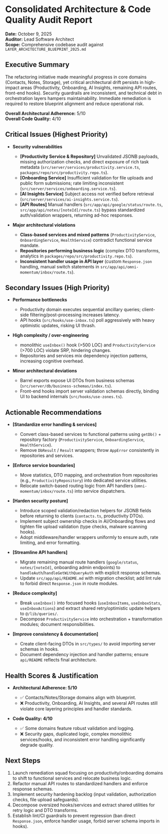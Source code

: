 # Consolidated Architecture & Code Quality Audit Report

**Date:** October 9, 2025  
**Auditor:** Lead Software Architect  
**Scope:** Comprehensive codebase audit against `LAYER_ARCHITECTURE_BLUEPRINT_2025.md`

## Executive Summary

The refactoring initiative made meaningful progress in core domains (Contacts, Notes, Storage), yet critical architectural drift persists in high-impact areas (Productivity, Onboarding, AI Insights, remaining API routes, front-end hooks). Security guardrails are inconsistent, and technical debt in orchestration layers hampers maintainability. Immediate remediation is required to restore blueprint alignment and reduce operational risk.

**Overall Architectural Adherence:** 5/10  
**Overall Code Quality:** 4/10

## Critical Issues (Highest Priority)

- **Security vulnerabilities**
  - **[Productivity Service & Repository]** Unvalidated JSONB payloads, missing authorization checks, and direct exposure of rich task metadata (`src/server/services/productivity.service.ts`, `packages/repo/src/productivity.repo.ts`).
  - **[Onboarding Service]** Insufficient validation for file uploads and public form submissions; rate limiting inconsistent (`src/server/services/onboarding.service.ts`).
  - **[AI Insights Service]** Subject access not verified before retrieval (`src/server/services/ai-insights.service.ts`).
  - **[API Routes]** Manual handlers (`src/app/api/google/status/route.ts`, `src/app/api/notes/[noteId]/route.ts`) bypass standardized auth/validation wrappers, returning ad-hoc responses.

- **Major architectural violations**
  - **Class-based services and mixed patterns** (`ProductivityService`, `OnboardingService`, `HealthService`) contradict functional service mandate.
  - **Repositories performing business logic** (complex DTO transforms, analytics in `packages/repo/src/productivity.repo.ts`).
  - **Inconsistent handler usage in API layer** (custom `Response.json` handling, manual switch statements in `src/app/api/omni-momentum/inbox/route.ts`).

## Secondary Issues (High Priority)

- **Performance bottlenecks**
  - Productivity domain executes sequential ancillary queries; client-side filtering/post-processing increases latency.
  - API hooks (`src/hooks/use-inbox.ts`) poll aggressively with heavy optimistic updates, risking UI thrash.

- **High complexity / over-engineering**
  - monolithic `useInbox()` hook (>500 LOC) and `ProductivityService` (>700 LOC) violate SRP, hindering changes.
  - Repositories and services mix dependency injection patterns, increasing cognitive overhead.

- **Minor architectural deviations**
  - Barrel exports expose UI DTOs from business schemas (`src/server/db/business-schemas/index.ts`).
  - Front-end hooks import server validation schemas directly, binding UI to backend internals (`src/hooks/use-zones.ts`).

## Actionable Recommendations

- **[Standardize error handling & services]**
  - Convert class-based services to functional patterns using `getDb()` + repository factory (`ProductivityService`, `OnboardingService`, `HealthService`).
  - Remove `DbResult` / `Result` wrappers; throw `AppError` consistently in repositories and services.

- **[Enforce service boundaries]**
  - Move statistics, DTO mapping, and orchestration from repositories (e.g., `ProductivityRepository`) into dedicated service utilities.
  - Relocate switch-based routing logic from API handlers (`omni-momentum/inbox/route.ts`) into service dispatchers.

- **[Harden security posture]**
  - Introduce scoped validation/redaction helpers for JSONB fields before returning to clients (`contacts.ts`, productivity DTOs).
  - Implement subject ownership checks in AI/Onboarding flows and tighten file upload validation (type checks, malware scanning hooks).
  - Adopt middleware/handler wrappers uniformly to ensure auth, rate limiting, and error formatting.

- **[Streamline API handlers]**
  - Migrate remaining manual route handlers (`google/status`, `notes/[noteId]`, onboarding admin endpoints) to `handleAuth`/`handleGetWithQueryAuth` with explicit response schemas.
  - Update `src/app/api/README.md` with migration checklist; add lint rule to forbid direct `Response.json` in route modules.

- **[Reduce complexity]**
  - Break `useInbox()` into focused hooks (`useInboxItems`, `useInboxStats`, `useInboxActions`) and extract shared retry/optimistic update helpers to `@/lib/queries/`.
  - Decompose `ProductivityService` into orchestration + transformation modules; document responsibilities.

- **[Improve consistency & documentation]**
  - Create client-facing DTOs in `src/types/` to avoid importing server schemas in hooks.
  - Document dependency injection and handler patterns; ensure `api/README` reflects final architecture.

## Health Scores & Justification

- **Architectural Adherence: 5/10**
  - ✅ Contacts/Notes/Storage domains align with blueprint.
  - ❌ Productivity, Onboarding, AI Insights, and several API routes still violate core layering principles and handler standards.

- **Code Quality: 4/10**
  - ✅ Some domains feature robust validation and logging.
  - ❌ Security gaps, duplicated logic, complex monolithic services/hooks, and inconsistent error handling significantly degrade quality.

## Next Steps

1. Launch remediation squad focusing on productivity/onboarding domains to shift to functional services and relocate business logic.
2. Refactor manual API routes to standardized handlers and enforce response schemas.
3. Implement security hardening backlog (input validation, authorization checks, file upload safeguards).
4. Decompose oversized hooks/services and extract shared utilities for retry logic and DTO transforms.
5. Establish lint/CI guardrails to prevent regression (ban direct `Response.json`, enforce handler usage, forbid server schema imports in hooks).
